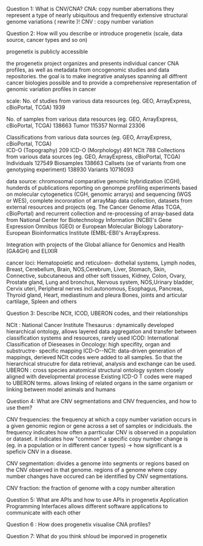 Question 1: What is CNV/CNA?
CNA: copy number aberrations
  they represent a type of nearly ubiquitous and frequently extensive structural genome variations ( rewrite )!
CNV : copy number variation

Question 2: How will you describe or introduce progenetix (scale, data source, cancer types and so on)

progenetix is publicly accessible

the progenetix project organizes and presents individual cancer CNA profiles, as well as metadata from oncogenomic studies and data repositories.
the goal is to make inegrative analyses spanning all diffrent cancer biologies possible and to provide a comprehensive representation of genomic variation profiles in cancer

scale: 
No. of studies from various data resources (eg. GEO, ArrayExpress, cBioPortal, TCGA)  1939

No. of samples from various data resources (eg. GEO, ArrayExpress, cBioPortal, TCGA)  138663
Tumor                                                                                 115357
Normal                                                                                23306

Classifications from various data sources (eg. GEO, ArrayExpress, cBioPortal, TCGA)  
ICD-O (Topography)                                                                    209
ICD-O (Morphology)                                                                    491
NCIt                                                                                  788
Collections from various data sources (eg. GEO, ArrayExpress, cBioPortal, TCGA)
Individuals                                                                          127549
Biosamples                                                                           138663
Callsets (se of variants from one genotyping experiment)                             138930
Variants                                                                             10716093


data source: 
chromosomal comparative genomic hybridization (CGH), hunderds of publications reporting on genompe profiling experiments based on molecular cytogenetics (CGH, genomic arrarys) and sequencing (WGS or WES), complete incororation of arrayMap data collection, datasets from external resources and projects (eg. The Cancer Genome Atlas TCGA, cBioPortal) and recurrent collection and re-processing of array-based data from National Center for Biotechnology Information (NCBI)'s Gene Expression Omnibus (GEO) or European Molecular Biology Laboratory-European Bioinformatics Institute  (EMBL-EBI)'s ArrayExpress.

Integration with projects of the Global alliance for Genomics and Health (GA4GH) and ELIXIR

cancer loci:
Hematopoietic and reticuloen- dothelial systems, Lymph nodes, Breast, Cerebellum,  Brain, NOS,Cerebrum, Liver, Stomach, Skin, Connective, subcutaneous and other soft tissues, Kidney, Colon, Ovary, Prostate gland, Lung and bronchus, Nervous system, NOS,Urinary bladder, Cervix uteri, Peripheral nerves incl.autonomous, Esophagus, Pancreas, Thyroid gland, Heart, mediastinum and pleura Bones, joints and articular cartilage, Spleen and others


Question 3: Describe NCIt, ICOD, UBERON codes, and their relationships

NCIt : National Cancer Institute Thesaurus : dynamically developed hierarchical ontology, allows layered data aggregation and transfer between classification systems and resources, rarely used
ICOD: International Classification of Dieseases in Oncology: high specifity, organ and substructre- specific mapping
ICD-O--NCIt: data-driven generation of mappings, derieved NCIt codes were added to all samples. So that the hierarchical strucutre for data retrieval, analysis and exchange can be used. 
UBERON : cross species anatomical structural ontology system closely aligned with developmental processe
Existing ICD-O T codes were maped to UBERON terms. allows linking of related organs in the same organism or linking between model animals and humans

Question 4: What are CNV segmentations and CNV frequencies, and how to use them?

CNV frequencies: the frequency at which a copy number variation occurs in a given genomic region or gene across a set of samples or indiciduals. the frequency indicates how often a parrticular CNV is observed in a population or dataset. it indicates how "common" a specific copy number change is (eg. in a population or in different cancer types) -> how significant is a speficiv CNV in a  disease. 

CNV segmentation: divides a genome into segments or regions based on the CNV observed in that genome. regions of a genome where copy number changes have occured can be identified by CNV segmentations.

CNV fraction: the fraction of genome with a copy number alteration

Question 5: What are APIs and how to use APIs in progenetix
Application Programming Interfaces allows different software applications to communicate with each other 

Question 6 : How does progenetix visualise CNA profiles?

Question 7: What do you think shloud be imporved in progenetix
